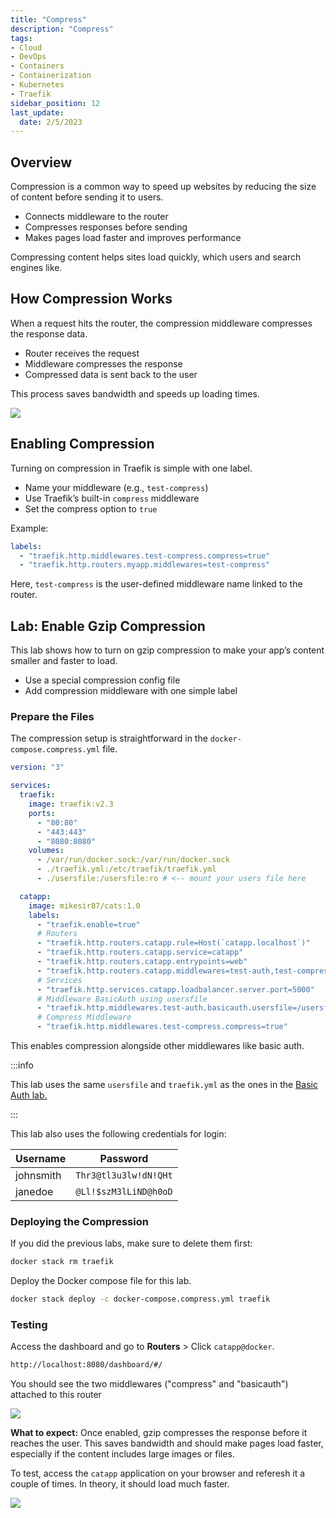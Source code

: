 ```yaml
---
title: "Compress"
description: "Compress"
tags: 
- Cloud
- DevOps
- Containers
- Containerization
- Kubernetes
- Traefik
sidebar_position: 12
last_update:
  date: 2/5/2023
---
```


## Overview

Compression is a common way to speed up websites by reducing the size of content before sending it to users.

- Connects middleware to the router
- Compresses responses before sending
- Makes pages load faster and improves performance

Compressing content helps sites load quickly, which users and search engines like.

## How Compression Works

When a request hits the router, the compression middleware compresses the response data.

- Router receives the request
- Middleware compresses the response
- Compressed data is sent back to the user

This process saves bandwidth and speeds up loading times.

<div class="img-center"> 

![](/img/docs/all-things-devops-traefik-compress.png)

</div>



## Enabling Compression

Turning on compression in Traefik is simple with one label.

- Name your middleware (e.g., `test-compress`)
- Use Traefik’s built-in `compress` middleware
- Set the compress option to `true`

Example:

```yaml
labels:
  - "traefik.http.middlewares.test-compress.compress=true"
  - "traefik.http.routers.myapp.middlewares=test-compress"
```

Here, `test-compress` is the user-defined middleware name linked to the router.


## Lab: Enable Gzip Compression

This lab shows how to turn on gzip compression to make your app’s content smaller and faster to load.

- Use a special compression config file
- Add compression middleware with one simple label

### Prepare the Files 

The compression setup is straightforward in the `docker-compose.compress.yml` file.

```yaml
version: "3"

services:
  traefik:
    image: traefik:v2.3
    ports:
      - "80:80"
      - "443:443"
      - "8080:8080"
    volumes:
      - /var/run/docker.sock:/var/run/docker.sock
      - ./traefik.yml:/etc/traefik/traefik.yml
      - ./usersfile:/usersfile:ro # <-- mount your users file here

  catapp:
    image: mikesir87/cats:1.0
    labels:
      - "traefik.enable=true"
      # Routers
      - "traefik.http.routers.catapp.rule=Host(`catapp.localhost`)"
      - "traefik.http.routers.catapp.service=catapp"
      - "traefik.http.routers.catapp.entrypoints=web"
      - "traefik.http.routers.catapp.middlewares=test-auth,test-compress"
      # Services
      - "traefik.http.services.catapp.loadbalancer.server.port=5000"
      # Middleware BasicAuth using usersfile
      - "traefik.http.middlewares.test-auth.basicauth.usersfile=/usersfile"
      # Compress Middleware
      - "traefik.http.middlewares.test-compress.compress=true"
```

This enables compression alongside other middlewares like basic auth. 

:::info 

This lab uses the same `usersfile` and `traefik.yml` as the ones in the [Basic Auth lab.](/docs/015-Kubernetes-Tools/041-Traefik/026-Middleware/011-Basic-Auth.md)

:::

This lab also uses the following credentials for login:

| Username  | Password              |
| --------- | --------------------- |
| johnsmith | `Thr3@tl3u3lw!dN!QHt` |
| janedoe   | `@Ll!$szM3lLiND@h0oD` |


### Deploying the Compression

If you did the previous labs, make sure to delete them first:

```bash
docker stack rm traefik
```

Deploy the Docker compose file for this lab.

```bash
docker stack deploy -c docker-compose.compress.yml traefik
```


### Testing 

Access the dashboard and go to **Routers** > Click `catapp@docker`.

```bash
http://localhost:8080/dashboard/#/ 
```

You should see the two middlewares ("compress" and "basicauth") attached to this router

<div class="img-center"> 

![](/img/docs/08102025-mw-compress.PNG)

</div>


**What to expect:** Once enabled, gzip compresses the response before it reaches the user. This saves bandwidth and should make pages load faster, especially if the content includes large images or files.

To test, access the `catapp` application on your browser and referesh it a couple of times. In theory, it should load much faster.

<div class="img-center"> 

![](/gif/docs/08102025-catapp-mw-4.gif)

</div>

